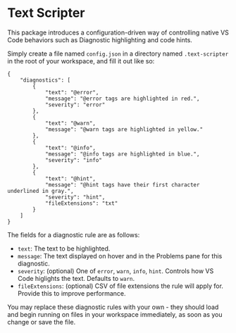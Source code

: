 # Text Scripter

This package introduces a configuration-driven way of controlling native VS Code behaviors such as Diagnostic highlighting and code hints.

Simply create a file named `config.json` in a directory named `.text-scripter` in the root of your workspace, and fill it out like so:

```
{
    "diagnostics": [
        {
            "text": "@error",
            "message": "@error tags are highlighted in red.",
            "severity": "error"
        },
        {
            "text": "@warn",
            "message": "@warn tags are highlighted in yellow."
        },
        {
            "text": "@info",
            "message": "@info tags are highlighted in blue.",
            "severity": "info"
        },
        {
            "text": "@hint",
            "message": "@hint tags have their first character underlined in gray.",
            "severity": "hint",
            "fileExtensions": "txt"
        }
    ]
}
```

The fields for a diagnostic rule are as follows:

- `text`: The text to be highlighted.
- `message`: The text displayed on hover and in the Problems pane for this diagnostic.
- `severity`: (optional) One of `error`, `warn`, `info`, `hint`. Controls how VS Code higlights the text. Defaults to `warn`.
- `fileExtensions`: (optional) CSV of file extensions the rule will apply for. Provide this to improve performance.

You may replace these diagnostic rules with your own - they should load and begin running on files in your workspace immediately, as soon as you change or save the file.